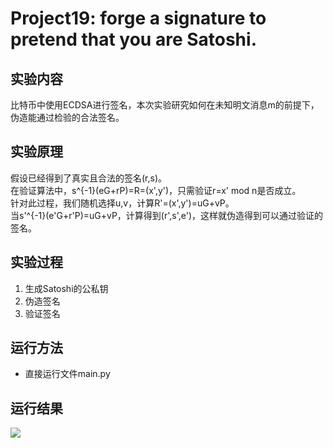 # Project19: forge a signature to pretend that you are Satoshi.

## 实验内容
比特币中使用ECDSA进行签名，本次实验研究如何在未知明文消息m的前提下，伪造能通过检验的合法签名。<br>

## 实验原理
假设已经得到了真实且合法的签名(r,s)。<br>
在验证算法中，s^{-1}(eG+rP)=R=(x',y')，只需验证r=x' mod n是否成立。<br>
针对此过程，我们随机选择u,v，计算R'=(x',y')=uG+vP。<br>
当s'^{-1}(e'G+r'P)=uG+vP，计算得到(r',s',e')，这样就伪造得到可以通过验证的签名。<br>

## 实验过程
1. 生成Satoshi的公私钥<br>
2. 伪造签名<br>
3. 验证签名<br>


## 运行方法
* 直接运行文件main.py

## 运行结果

![](https://pic.imgdb.cn/item/64cd1b8c1ddac507cc79a12c.jpg)